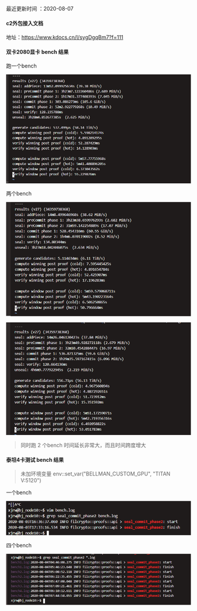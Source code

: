 最近更新时间 ：2020-08-07

#### c2外包接入文档

地址：https://www.kdocs.cn/l/sygDgqBm7?f=111

#### 双卡2080显卡 bench 结果
跑一个bench

![image](shuangka_2080_one_bench.png)


两个bench

![image](shuangka_2080_two_bench1.png)

![image](shuangka_2080_two_bench2.png)

> 同时跑 2 个bench 时间延长非常大，而且时间跨度增大

#### 泰坦4卡测试 bench 结果 
> 未加环境变量 env::set_var("BELLMAN_CUSTOM_GPU", "TITAN V:5120")

一个bench

![image](taitang_ont_bench.png)

四个bench

![image](taitang_four_bench.png)


